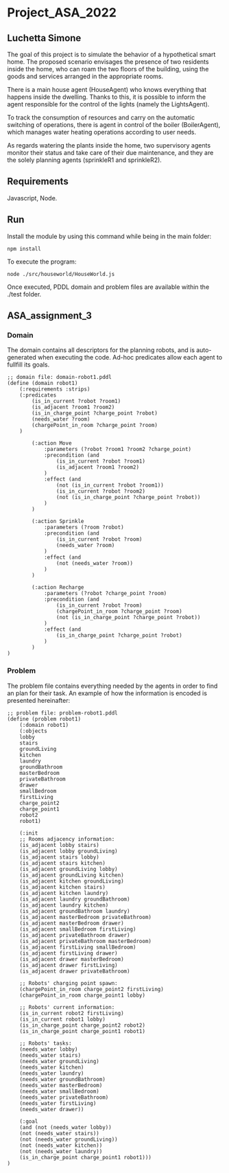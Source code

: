 # Project_ASA_2022
## Luchetta Simone
The goal of this project is to simulate the behavior of a hypothetical smart home.
The proposed scenario envisages the presence of two residents inside the home, who can roam the two floors of the building, using the goods and services arranged in the appropriate rooms.

There is a main house agent (HouseAgent) who knows everything that happens inside the dwelling. Thanks to this, it is possible to inform the agent responsible for the control of the lights (namely the LightsAgent).

To track the consumption of resources and carry on the automatic switching of operations, there is agent in control of the boiler (BoilerAgent), which manages water heating operations according to user needs.

As regards watering the plants inside the home, two supervisory agents monitor their status and take care of their due maintenance, and they are the solely planning agents (sprinkleR1 and sprinkleR2).

## Requirements

Javascript, Node.

## Run

Install the module by using this command while being in the main folder:
```
npm install
```

To execute the program:
```
node ./src/houseworld/HouseWorld.js
```

Once executed, PDDL domain and problem files are available within the ./test folder.

## ASA_assignment_3

### Domain
The domain contains all descriptors for the planning robots, and is auto-generated when executing the code. Ad-hoc predicates allow each agent to fullfill its goals.

```
;; domain file: domain-robot1.pddl
(define (domain robot1)
    (:requirements :strips)
    (:predicates
        (is_in_current ?robot ?room1)
        (is_adjacent ?room1 ?room2)
        (is_in_charge_point ?charge_point ?robot)
        (needs_water ?room)
        (chargePoint_in_room ?charge_point ?room)              
    )
    
        (:action Move
            :parameters (?robot ?room1 ?room2 ?charge_point)
            :precondition (and
                (is_in_current ?robot ?room1)
                (is_adjacent ?room1 ?room2)
            )
            :effect (and
                (not (is_in_current ?robot ?room1))
                (is_in_current ?robot ?room2)
                (not (is_in_charge_point ?charge_point ?robot))
            )
        )
        
        (:action Sprinkle
            :parameters (?room ?robot)
            :precondition (and
                (is_in_current ?robot ?room)
                (needs_water ?room)
            )
            :effect (and
                (not (needs_water ?room))
            )
        )
        
        (:action Recharge
            :parameters (?robot ?charge_point ?room)
            :precondition (and
                (is_in_current ?robot ?room)
                (chargePoint_in_room ?charge_point ?room)
                (not (is_in_charge_point ?charge_point ?robot))
            )
            :effect (and
                (is_in_charge_point ?charge_point ?robot)
            )
        )
)
```

### Problem
The problem file contains everything needed by the agents in order to find an plan for their task. An example of how the information is encoded is presented hereinafter:

```
;; problem file: problem-robot1.pddl
(define (problem robot1)
    (:domain robot1)
    (:objects 
    lobby 
    stairs 
    groundLiving 
    kitchen 
    laundry 
    groundBathroom 
    masterBedroom 
    privateBathroom 
    drawer 
    smallBedroom 
    firstLiving 
    charge_point2 
    charge_point1 
    robot2 
    robot1)

	(:init 
    ;; Rooms adjacency information:
    (is_adjacent lobby stairs) 
    (is_adjacent lobby groundLiving) 
    (is_adjacent stairs lobby) 
    (is_adjacent stairs kitchen) 
    (is_adjacent groundLiving lobby) 
    (is_adjacent groundLiving kitchen) 
    (is_adjacent kitchen groundLiving) 
    (is_adjacent kitchen stairs) 
    (is_adjacent kitchen laundry) 
    (is_adjacent laundry groundBathroom) 
    (is_adjacent laundry kitchen) 
    (is_adjacent groundBathroom laundry) 
    (is_adjacent masterBedroom privateBathroom) 
    (is_adjacent masterBedroom drawer) 
    (is_adjacent smallBedroom firstLiving) 
    (is_adjacent privateBathroom drawer) 
    (is_adjacent privateBathroom masterBedroom) 
    (is_adjacent firstLiving smallBedroom) 
    (is_adjacent firstLiving drawer) 
    (is_adjacent drawer masterBedroom) 
    (is_adjacent drawer firstLiving) 
    (is_adjacent drawer privateBathroom) 

    ;; Robots' charging point spawn:
    (chargePoint_in_room charge_point2 firstLiving) 
    (chargePoint_in_room charge_point1 lobby) 

    ;; Robots' current information:
    (is_in_current robot2 firstLiving) 
    (is_in_current robot1 lobby) 
    (is_in_charge_point charge_point2 robot2) 
    (is_in_charge_point charge_point1 robot1) 

    ;; Robots' tasks:
    (needs_water lobby) 
    (needs_water stairs) 
    (needs_water groundLiving) 
    (needs_water kitchen) 
    (needs_water laundry) 
    (needs_water groundBathroom) 
    (needs_water masterBedroom) 
    (needs_water smallBedroom) 
    (needs_water privateBathroom) 
    (needs_water firstLiving) 
    (needs_water drawer))

	(:goal 
    (and (not (needs_water lobby)) 
    (not (needs_water stairs)) 
    (not (needs_water groundLiving)) 
    (not (needs_water kitchen)) 
    (not (needs_water laundry)) 
    (is_in_charge_point charge_point1 robot1)))
)
```